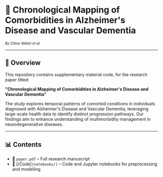 # 🧠 Chronological Mapping of Comorbidities in Alzheimer's Disease and Vascular Dementia

<sub><i>By Chloe Walsh et al.</i></sub>

---

## 📘 Overview

This repository contains supplementary material code, for the research paper titled:

**"Chronological Mapping of Comorbidities in Alzheimer's Disease and Vascular Dementia"**

The study explores temporal patterns of comorbid conditions in individuals diagnosed with Alzheimer's Disease and Vascular Dementia, leveraging large-scale health data to identify distinct progression pathways. Our findings aim to enhance understanding of multimorbidity management in neurodegenerative diseases.

---

## 📊 Contents

- 📄 `paper.pdf` – Full research manuscript  
- 🧮 [/Code]`(notebooks/)` – Code and Jupyter notebooks for preprocessing and modelling  
